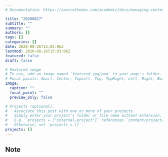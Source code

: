 ```yaml
---
# Documentation: https://sourcethemes.com/academic/docs/managing-content/

title: "20200827"
subtitle: ""
summary: ""
authors: []
tags: []
categories: []
date: 2020-08-26T15:03:06Z
lastmod: 2020-08-26T15:03:06Z
featured: false
draft: false

# Featured image
# To use, add an image named `featured.jpg/png` to your page's folder.
# Focal points: Smart, Center, TopLeft, Top, TopRight, Left, Right, BottomLeft, Bottom, BottomRight.
image:
  caption: ""
  focal_point: ""
  preview_only: false

# Projects (optional).
#   Associate this post with one or more of your projects.
#   Simply enter your project's folder or file name without extension.
#   E.g. `projects = ["internal-project"]` references `content/project/deep-learning/index.md`.
#   Otherwise, set `projects = []`.
projects: []
---
```


## Note

